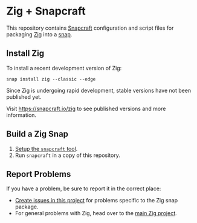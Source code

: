 # Zig + Snapcraft

This repository contains [Snapcraft][1] configuration and script files for packaging [Zig][2] into a [snap][3].

[1]: https://snapcraft.io
[2]: https://ziglang.org
[3]: https://en.wikipedia.org/wiki/Snappy_(package_manager)

## Install Zig

To install a recent development version of Zig:

```
snap install zig --classic --edge
```

Since Zig is undergoing rapid development, stable versions have not been published yet.

Visit https://snapcraft.io/zig to see published versions and more information.

## Build a Zig Snap

1. [Setup the `snapcraft` tool][4].
2. Run `snapcraft` in a copy of this repository.

[4]: https://docs.snapcraft.io/build-snaps/get-started-snapcraft

## Report Problems

If you have a problem, be sure to report it in the correct place:

- [Create issues in this project][5] for problems specific to the Zig snap package.
- For general problems with Zig, head over to the [main Zig project][6].

[5]: https://github.com/jayschwa/snapcraft-zig/issues
[6]: https://github.com/ziglang/zig/issues
